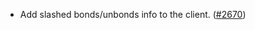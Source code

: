 - Add slashed bonds/unbonds info to the client.
  ([\#2670](https://github.com/anoma/namada/pull/2670))